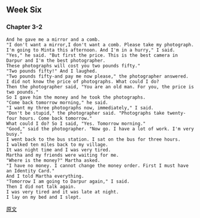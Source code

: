 ## Week Six
### Chapter 3-2
    And he gave me a mirror and a comb.
    "I don't want a mirror,I don't want a comb. Please take my photograph. 
    I'm going to Minta this afternoon. And I'm in a hurry," I said.
    "Yes," he said. "But first the price. This is the best camera in Darpur and I'm the best photographer. 
    These photographs will cost you two pounds fifty."
    "Two pounds fifty!" And I laughed.
    "Two pounds fifty-and pay me now please," the photographer answered.
    I did not know the price of photographs. What could I do?
    Then the photographer said, "You are an old man. For you, the price is two pounds."
    So I gave him the money and he took the photographs.
    "Come back tomorrow morning," he said.
    "I want my three photographs now, immediately," I said.
    "Don't be stupid," the photographer said. "Photographs take twenty-four hours. Come back tomorrow."
    What could I do? So I said, "Yes. Tomorrow morning."
    "Good," said the photographer. "Now go. I have a lot of work. I'm very busy."
    I went back to the bus station. I sat on the bus for three hours.
    I walked ten miles back to my village.
    It was night time and I was very tired.
    Martha and my friends were waiting for me.
    "Where is the money?" Martha asked.
    "I have no money. I cannot change the money order. First I must have an Identity Card." 
    And I told Martha everything.
    "Tomorrow I am going to Darpur again," I said.
    Then I did not talk again.
    I was very tired and it was late at night.
    I lay on my bed and I slept.
[原文](https://racoon.baicizhan.com/react_reading/reading/article/511?buid=2034348961&ts=1531922004000)
